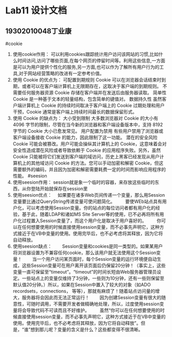# Lab11  设计文档
19302010048丁业康
-------------------
#cookie
1. 使用cookie作用：
         可以利用cookies跟踪统计用户访问该网站的习惯,比如什么时间访问,访问了哪些页面,在每个网页的停留时间等。利用这些信息,一方面是可以为用户提供个性化的服务,另一方面,也可以作为了解所有用户行为的工具,对于网站经营策略的改进有一定参考价值。
2. 使用 Cookie 的优点为：
         可配置到期规则 Cookie 可以在浏览器会话结束时到期，或者可以在客户端计算机上无限期存在，这取决于客户端的到期规则。 
         不需要任何服务器资源 Cookie 存储在客户端并在发送后由服务器读取。 
         简单性 Cookie 是一种基于文本的轻量结构，包含简单的键值对。
         数据持久性 虽然客户端计算机上 Cookie 的持续时间取决于客户端上的 Cookie 过期处理和用户干预，Cookie 通常是客户端上持续时间最长的数据保留形式。
3. 使用 Cookie 的缺点为：
         大小受到限制 大多数浏览器对 Cookie 的大小有 4096 字节的限制，尽管在当今新的浏览器和客户端设备版本中，支持 8192 字节的 Cookie 大小已愈发常见。
         用户配置为禁用 有些用户禁用了浏览器或客户端设备接收 Cookie 的能力，因此限制了这一功能。
         潜在的安全风险 Cookie 可能会被篡改。用户可能会操纵其计算机上的 Cookie，这意味着会对安全性造成潜在风险或者导致依赖于 Cookie 的应用程序失败。另外，虽然 Cookie 只能被将它们发送到客户端的域访问，历史上黑客已经发现从用户计算机上的其他域访问 Cookie 的方法。您可以手动加密和解密 Cookie，但这需要额外的编码，并且因为加密和解密需要耗费一定的时间而影响应用程序的性能。
#seesion
1. 使用seesion作用：
          session就是象一个临时的容器，来存放这些临时的东西，从你登陆开始就保存在session里
2. 使用seesion优点：
      　如果要在诸多Web页间传递一个变量，那么用Session变量要比通过QueryString传递变量可使问题简化。 　　要使WEb站点具有用户化，可以考虑使用Session变量。你的站点的每位访问者都有用户化的经验，基于此，随着LDAP和诸如MS Site Server等的使用，已不必再将所有用户化过程置入Session变量了，而这个用户化是取决于用户喜好的。 　　你可以在任何想要使用的时候直接使用session变量，而不必事先声明它，这种方式接近于在VB中变量的使用。使用完毕后，也不必考虑将其释放，因为它将自动释放。
3. 使用seesion缺点：
      　　Session变量和cookies是同一类型的。如果某用户将浏览器设置为不兼容任何cookie，那么该用户就无法使用这个Session变量！ 　　当一个用户访问某页面时，每个Session变量的运行环境便自动生成，这些Session变量可在用户离开该页面后仍保留20分钟！（事实上，这些变量一直可保留至“timeout”。“timeout”的时间长短由Web服务器管理员设定。一些站点上的变量仅维持了3分钟，一些则为10分钟，还有一些则保留至默认值20分钟。）所以，如果在Session中置入了较大的对象（如ADO recordsets，connections， 等等），那就有麻烦了！随着站点访问量的增大，服务器将会因此而无法正常运行！ 　　因为创建Session变量有很大的随意性，可随时调用，不需要开发者做精确地处理，所以，过度使用session变量将会导致代码不可读而且不好维护。 　　虽然“你可以在任何想要使用的时候直接使用session变量，而不必事先声明它，这种方式接近于在VB中变量的使用。使用完毕后，也不必考虑将其释放，因为它将自动释放”。但是，“谁”想到那儿呢？变量的含义是什么？这些都变得不很清晰。 

